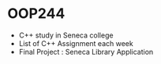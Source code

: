 # OOP244
- C++ study in Seneca college
- List of C++ Assignment each week
- Final Project : Seneca Library Application

